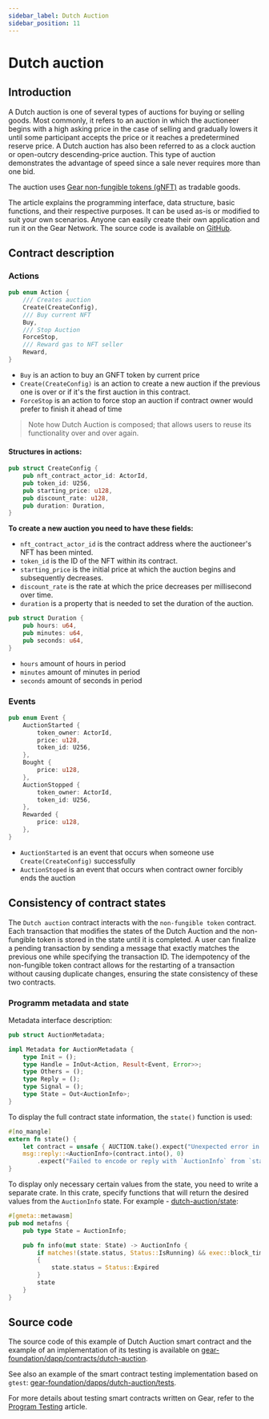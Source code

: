 ```yaml
---
sidebar_label: Dutch Auction
sidebar_position: 11
---
```


# Dutch auction

## Introduction

A Dutch auction is one of several types of auctions for buying or selling goods. Most commonly, it refers to an auction in which the auctioneer begins with a high asking price in the case of selling and gradually lowers it until some participant accepts the price or it reaches a predetermined reserve price. A Dutch auction has also been referred to as a clock auction or open-outcry descending-price auction. This type of auction demonstrates the advantage of speed since a sale never requires more than one bid.

The auction uses [Gear non-fungible tokens (gNFT)](gnft-721.md) as tradable goods.

The article explains the programming interface, data structure, basic functions, and their respective purposes. It can be used as-is or modified to suit your own scenarios. Anyone can easily create their own application and run it on the Gear Network. The source code is available on [GitHub](https://github.com/gear-foundation/dapps/tree/master/contracts/dutch-auction).

## Contract description

### Actions

```rust title="dutch-auction/io/src/auction.rs"
pub enum Action {
    /// Creates auction
    Create(CreateConfig),
    /// Buy current NFT
    Buy,
    /// Stop Auction
    ForceStop,
    /// Reward gas to NFT seller
    Reward,
}

```

- `Buy` is an action to buy an GNFT token by current price
- `Create(CreateConfig)` is an action to create a new auction if the previous one is over or if it's the first auction in this contract.
- `ForceStop` is an action to force stop an auction if contract owner would prefer to finish it ahead of time

>Note how Dutch Auction is composed; that allows users to reuse its functionality over and over again.

#### Structures in actions:

```rust title="dutch-auction/io/src/auction.rs"
pub struct CreateConfig {
    pub nft_contract_actor_id: ActorId,
    pub token_id: U256,
    pub starting_price: u128,
    pub discount_rate: u128,
    pub duration: Duration,
}
```
**To create a new auction you need to have these fields:**

- `nft_contract_actor_id` is the contract address where the auctioneer's NFT has been minted.
- `token_id` is the ID of the NFT within its contract.
- `starting_price` is the initial price at which the auction begins and subsequently decreases.
- `discount_rate` is the rate at which the price decreases per millisecond over time.
- `duration` is a property that is needed to set the duration of the auction.

```rust title="dutch-auction/io/src/auction.rs"
pub struct Duration {
    pub hours: u64,
    pub minutes: u64,
    pub seconds: u64,
}
```

- `hours` amount of hours in period
- `minutes` amount of minutes in period
- `seconds` amount of seconds in period

### Events

```rust title="dutch-auction/io/src/auction.rs"
pub enum Event {
    AuctionStarted {
        token_owner: ActorId,
        price: u128,
        token_id: U256,
    },
    Bought {
        price: u128,
    },
    AuctionStopped {
        token_owner: ActorId,
        token_id: U256,
    },
    Rewarded {
        price: u128,
    },
}
```
- `AuctionStarted` is an event that occurs when someone use `Create(CreateConfig)` successfully
- `AuctionStoped` is an event that occurs when contract owner forcibly ends the auction

## Consistency of contract states
The `Dutch auction` contract interacts with the `non-fungible token` contract. Each transaction that modifies the states of the Dutch Auction and the non-fungible token is stored in the state until it is completed. A user can finalize a pending transaction by sending a message that exactly matches the previous one while specifying the transaction ID. The idempotency of the non-fungible token contract allows for the restarting of a transaction without causing duplicate changes, ensuring the state consistency of these two contracts.

### Programm metadata and state
Metadata interface description:

```rust title="dutch-auction/io/src/io.rs"
pub struct AuctionMetadata;

impl Metadata for AuctionMetadata {
    type Init = ();
    type Handle = InOut<Action, Result<Event, Error>>;
    type Others = ();
    type Reply = ();
    type Signal = ();
    type State = Out<AuctionInfo>;
}
```
To display the full contract state information, the `state()` function is used:

```rust title="dutch-auction/src/lib.rs"
#[no_mangle]
extern fn state() {
    let contract = unsafe { AUCTION.take().expect("Unexpected error in taking state") };
    msg::reply::<AuctionInfo>(contract.into(), 0)
        .expect("Failed to encode or reply with `AuctionInfo` from `state()`");
}
```
To display only necessary certain values from the state, you need to write a separate crate. In this crate, specify functions that will return the desired values from the `AuctionInfo` state. For example - [dutch-auction/state](https://github.com/gear-foundation/dapps/tree/master/contracts/dutch-auction/state):

```rust title="dutch-auction/state/src/lib.rs"
#[gmeta::metawasm]
pub mod metafns {
    pub type State = AuctionInfo;

    pub fn info(mut state: State) -> AuctionInfo {
        if matches!(state.status, Status::IsRunning) && exec::block_timestamp() >= state.expires_at
        {
            state.status = Status::Expired
        }
        state
    }
}
```

## Source code

The source code of this example of Dutch Auction smart contract and the example of an implementation of its testing is available on [gear-foundation/dapp/contracts/dutch-auction](https://github.com/gear-foundation/dapps/tree/master/contracts/dutch-auction).

See also an example of the smart contract testing implementation based on `gtest`: [gear-foundation/dapps/dutch-auction/tests](https://github.com/gear-foundation/dapps/tree/master/contracts/dutch-auction/tests).

For more details about testing smart contracts written on Gear, refer to the [Program Testing](/docs/developing-contracts/testing) article.
